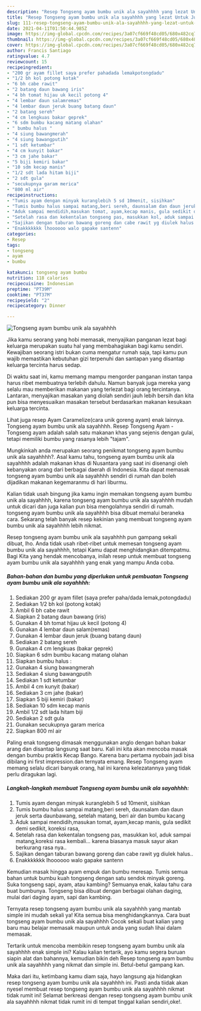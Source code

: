 ```yaml
---
description: "Resep Tongseng ayam bumbu unik ala sayahhhh yang lezat Untuk Jualan"
title: "Resep Tongseng ayam bumbu unik ala sayahhhh yang lezat Untuk Jualan"
slug: 111-resep-tongseng-ayam-bumbu-unik-ala-sayahhhh-yang-lezat-untuk-jualan
date: 2021-04-11T01:50:44.985Z
image: https://img-global.cpcdn.com/recipes/3a07cf669f48cd05/680x482cq70/tongseng-ayam-bumbu-unik-ala-sayahhhh-foto-resep-utama.jpg
thumbnail: https://img-global.cpcdn.com/recipes/3a07cf669f48cd05/680x482cq70/tongseng-ayam-bumbu-unik-ala-sayahhhh-foto-resep-utama.jpg
cover: https://img-global.cpcdn.com/recipes/3a07cf669f48cd05/680x482cq70/tongseng-ayam-bumbu-unik-ala-sayahhhh-foto-resep-utama.jpg
author: Francis Santiago
ratingvalue: 4.7
reviewcount: 15
recipeingredient:
- "200 gr ayam fillet saya prefer pahadada lemakpotongdadu"
- "1/2 bh kol potong kotak"
- "6 bh cabe rawit"
- "2 batang daun bawang iris"
- "4 bh tomat hijau uk kecil potong 4"
- "4 lembar daun salamremas"
- "4 lembar daun jeruk buang batang daun"
- "2 batang sereh"
- "4 cm lengkuas bakar geprek"
- "6 sdm bumbu kacang matang olahan"
- " bumbu halus "
- "4 siung bawangmerah"
- "4 siung bawangputih"
- "1 sdt ketumbar"
- "4 cm kunyit bakar"
- "3 cm jahe bakar"
- "5 biji kemiri bakar"
- "10 sdm kecap manis"
- "1/2 sdt lada hitam biji"
- "2 sdt gula"
- "secukupnya garam merica"
- "800 ml air"
recipeinstructions:
- "Tumis ayam dengan minyak kuranglebih 5 sd 10menit, sisihkan"
- "Tumis bumbu halus sampai matang,beri sereh, daunsalam dan daun jeruk serta daunbawang, setelah matang, beri air dan bumbu kacang"
- "Aduk sampai mendidih,masukan tomat, ayam,kecap manis, gula sedikit demi sedikit, koreksi rasa,"
- "Setelah rasa dan kekentalan tongseng pas, masukkan kol, aduk sampai matang,koreksi rasa kembali... karena biasanya masuk sayur akan berkurang rasa nya.."
- "Sajikan dengan taburan bawang goreng dan cabe rawit yg diulek halus.."
- "Enakkkkkkk lhoooooo walo gapake santenn"
categories:
- Resep
tags:
- tongseng
- ayam
- bumbu

katakunci: tongseng ayam bumbu 
nutrition: 118 calories
recipecuisine: Indonesian
preptime: "PT39M"
cooktime: "PT37M"
recipeyield: "2"
recipecategory: Dinner

---
```



![Tongseng ayam bumbu unik ala sayahhhh](https://img-global.cpcdn.com/recipes/3a07cf669f48cd05/680x482cq70/tongseng-ayam-bumbu-unik-ala-sayahhhh-foto-resep-utama.jpg)

Jika kamu seorang yang hobi memasak, menyajikan panganan lezat bagi keluarga merupakan suatu hal yang membahagiakan bagi kamu sendiri. Kewajiban seorang istri bukan cuma mengatur rumah saja, tapi kamu pun wajib memastikan kebutuhan gizi terpenuhi dan santapan yang disantap keluarga tercinta harus sedap.

Di waktu  saat ini, kamu memang mampu mengorder panganan instan tanpa harus ribet membuatnya terlebih dahulu. Namun banyak juga mereka yang selalu mau memberikan makanan yang terlezat bagi orang tercintanya. Lantaran, menyajikan masakan yang diolah sendiri jauh lebih bersih dan kita pun bisa menyesuaikan masakan tersebut berdasarkan makanan kesukaan keluarga tercinta. 

Lihat juga resep Ayam Caramelize(cara unik goreng ayam) enak lainnya. Tongseng ayam bumbu unik ala sayahhhh. Resep Tongseng Ayam - Tongseng ayam adalah salah satu makanan khas yang sejenis dengan gulai, tetapi memiliki bumbu yang rasanya lebih &#34;tajam&#34;.

Mungkinkah anda merupakan seorang penikmat tongseng ayam bumbu unik ala sayahhhh?. Asal kamu tahu, tongseng ayam bumbu unik ala sayahhhh adalah makanan khas di Nusantara yang saat ini disenangi oleh kebanyakan orang dari berbagai daerah di Indonesia. Kita dapat memasak tongseng ayam bumbu unik ala sayahhhh sendiri di rumah dan boleh dijadikan makanan kegemaranmu di hari liburmu.

Kalian tidak usah bingung jika kamu ingin memakan tongseng ayam bumbu unik ala sayahhhh, karena tongseng ayam bumbu unik ala sayahhhh mudah untuk dicari dan juga kalian pun bisa mengolahnya sendiri di rumah. tongseng ayam bumbu unik ala sayahhhh bisa dibuat memalui beraneka cara. Sekarang telah banyak resep kekinian yang membuat tongseng ayam bumbu unik ala sayahhhh lebih nikmat.

Resep tongseng ayam bumbu unik ala sayahhhh pun gampang sekali dibuat, lho. Anda tidak usah ribet-ribet untuk memesan tongseng ayam bumbu unik ala sayahhhh, tetapi Kamu dapat menghidangkan ditempatmu. Bagi Kita yang hendak mencobanya, inilah resep untuk membuat tongseng ayam bumbu unik ala sayahhhh yang enak yang mampu Anda coba.

<!--inarticleads1-->

##### Bahan-bahan dan bumbu yang diperlukan untuk pembuatan Tongseng ayam bumbu unik ala sayahhhh:

1. Sediakan 200 gr ayam fillet (saya prefer paha/dada lemak,potongdadu)
1. Sediakan 1/2 bh kol (potong kotak)
1. Ambil 6 bh cabe rawit
1. Siapkan 2 batang daun bawang (iris)
1. Gunakan 4 bh tomat hijau uk kecil (potong 4)
1. Gunakan 4 lembar daun salam(remas)
1. Gunakan 4 lembar daun jeruk (buang batang daun)
1. Sediakan 2 batang sereh
1. Gunakan 4 cm lengkuas (bakar geprek)
1. Siapkan 6 sdm bumbu kacang matang olahan
1. Siapkan  bumbu halus :
1. Gunakan 4 siung bawangmerah
1. Sediakan 4 siung bawangputih
1. Sediakan 1 sdt ketumbar
1. Ambil 4 cm kunyit (bakar)
1. Sediakan 3 cm jahe (bakar)
1. Siapkan 5 biji kemiri (bakar)
1. Sediakan 10 sdm kecap manis
1. Ambil 1/2 sdt lada hitam biji
1. Sediakan 2 sdt gula
1. Gunakan secukupnya garam merica
1. Siapkan 800 ml air


Paling enak tongseng dimasak menggunakan anglo dengan bahan bakar arang dan disantap langsung saat baru. Kali ini kita akan mencoba masak dengan bumbu praktis Kecap Bango. Karena baru pertama nyobain jadi bisa dibilang ini first impression.dan ternyata emang. Resep Tongseng ayam memang selalu dicari banyak orang, hal ini karena kelezatannya yang tidak perlu diragukan lagi. 

<!--inarticleads2-->

##### Langkah-langkah membuat Tongseng ayam bumbu unik ala sayahhhh:

1. Tumis ayam dengan minyak kuranglebih 5 sd 10menit, sisihkan
1. Tumis bumbu halus sampai matang,beri sereh, daunsalam dan daun jeruk serta daunbawang, setelah matang, beri air dan bumbu kacang
1. Aduk sampai mendidih,masukan tomat, ayam,kecap manis, gula sedikit demi sedikit, koreksi rasa,
1. Setelah rasa dan kekentalan tongseng pas, masukkan kol, aduk sampai matang,koreksi rasa kembali... karena biasanya masuk sayur akan berkurang rasa nya..
1. Sajikan dengan taburan bawang goreng dan cabe rawit yg diulek halus..
1. Enakkkkkkk lhoooooo walo gapake santenn


Kemudian masak hingga ayam empuk dan bumbu meresap. Tumis semua bahan untuk bumbu kuah tongseng dengan satu sendok minyak goreng. Suka tongseng sapi, ayam, atau kambing? Semuanya enak, kalau tahu cara buat bumbunya. Tongseng bisa dibuat dengan berbagai olahan daging, mulai dari daging ayam, sapi dan kambing. 

Ternyata resep tongseng ayam bumbu unik ala sayahhhh yang mantab simple ini mudah sekali ya! Kita semua bisa menghidangkannya. Cara buat tongseng ayam bumbu unik ala sayahhhh Cocok sekali buat kalian yang baru mau belajar memasak maupun untuk anda yang sudah lihai dalam memasak.

Tertarik untuk mencoba membikin resep tongseng ayam bumbu unik ala sayahhhh enak simple ini? Kalau kalian tertarik, ayo kamu segera buruan siapin alat dan bahannya, kemudian bikin deh Resep tongseng ayam bumbu unik ala sayahhhh yang nikmat dan simple ini. Betul-betul gampang kan. 

Maka dari itu, ketimbang kamu diam saja, hayo langsung aja hidangkan resep tongseng ayam bumbu unik ala sayahhhh ini. Pasti anda tiidak akan nyesel membuat resep tongseng ayam bumbu unik ala sayahhhh nikmat tidak rumit ini! Selamat berkreasi dengan resep tongseng ayam bumbu unik ala sayahhhh nikmat tidak rumit ini di tempat tinggal kalian sendiri,oke!.

